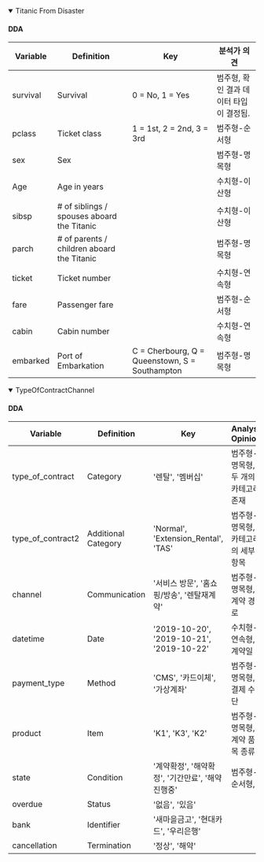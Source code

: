 <details open>
<summary>Titanic From Disaster</summary>

#### DDA

| Variable | Definition | Key | 분석가 의견 |
| --- | --- | --- | --- |
| survival | Survival | 0 = No, 1 = Yes | 범주형, 확인 결과 데이터 타입이 결정됨. |
| pclass | Ticket class | 1 = 1st, 2 = 2nd, 3 = 3rd | 범주형-순서형 |
| sex | Sex | | 범주형-명목형 |
| Age | Age in years | | 수치형-이산형 |
| sibsp | # of siblings / spouses aboard the Titanic | | 수치형-이산형 |
| parch | # of parents / children aboard the Titanic | | 범주형-명목형 |
| ticket | Ticket number | | 수치형-연속형 |
| fare | Passenger fare | | 범주형-순서형 |
| cabin | Cabin number | | 수치형-연속형 |
| embarked | Port of Embarkation | C = Cherbourg, Q = Queenstown, S = Southampton | 범주형-명목형 |

</details>


<details open>
<summary>TypeOfContractChannel</summary>

#### DDA

| Variable           | Definition                 | Key  | Analyst Opinion          |
| ------------------ | -------------------------- | ---- | ------------------------ |
| type_of_contract   | Category                   | '렌탈', '멤버십' | 범주형-명목형, 두 개의 카테고리 존재 |
| type_of_contract2  | Additional Category         | 'Normal', 'Extension_Rental', 'TAS'   | 범주형-명목형, 카테고리의 세부항목 |
| channel            | Communication              | '서비스 방문', '홈쇼핑/방송', '렌탈재계약' | 범주형-명목형, 계약 경로 |
| datetime           | Date                       | '2019-10-20', '2019-10-21', '2019-10-22'     | 수치형-연속형, 계약일 |
| payment_type       | Method                     |   'CMS', '카드이체', '가상계좌'   | 범주형-명목형, 결제 수단 |
| product            | Item                       | 'K1', 'K3', 'K2'     | 범주형-명목형, 계약 품목 종류 |
| state              | Condition                  |  '계약확정', '해약확정', '기간만료', '해약진행중'    | 범주형-순서형,                   |
| overdue            | Status                     | '없음', '있음' |                   |
| bank               | Identifier                 | '새마을금고', '현대카드', '우리은행' |               |
| cancellation       | Termination                | '정상', '해약' |                |

</details>